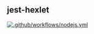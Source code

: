 ## jest-hexlet

[![.github/workflows/nodejs.yml](https://github.com/alex-ismailov/jest-hexlet/workflows/.github/workflows/nodejs.yml/badge.svg)](https://github.com/alex-ismailov/jest-hexlet/actions)


